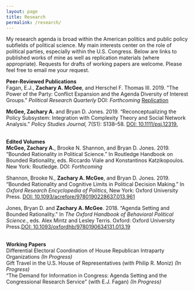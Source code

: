 ```yaml
---
layout: page
title: Research
permalink: /research/
---
```

My research agenda is broad within the American politics and public policy subfields of political science. My main interests center on the role of political parties, especially within the U.S. Congress. Below are links to published works of mine as well as replication materials (where appropriate). Requests for drafts of working papers are welcome. Please feel free to email me your request.

**Peer-Reviewed Publications** <br>
Fagan, E.J., **Zachary A. McGee**, and Herschel F. Thomas III. 2019. "The Power of the Party: Conflict Expansion and the Agenda Diversity of Interest Groups." *Political Research Quarterly* DOI: *Forthcoming* [Replication]()

**McGee, Zachary A.** and Bryan D. Jones. 2019. “Reconceptualizing the Policy Subsystem: Integration with Complexity Theory and Social Network Analysis.” *Policy Studies Journal,* 7(S1): S138–58. [DOI: 10.1111/psj.12319.](https://onlinelibrary.wiley.com/doi/full/10.1111/psj.12319) <br><br>

**Edited Volumes** <br>
**McGee, Zachary  A.**, Brooke N. Shannon, and Bryan D. Jones. 2019. “Bounded Rationality in Political Science.” In Routledge Handbook on Bounded Rationality, eds. Riccardo Viale and Konstantinos Katzikopoulos. New York: Routledge. DOI: *Forthcoming*<br>

Shannon, Brooke N., **Zachary  A.  McGee**, and Bryan D. Jones. 2019. “Bounded Rationality and Cognitive Limits in Political Decision Making.” In *Oxford Research Encyclopedia of Politics*, New York: Oxford University Press. [DOI: 10.1093/acrefore/9780190228637.013.961](https://oxfordre.com/politics/view/10.1093/acrefore/9780190228637.001.0001/acrefore-9780190228637-e-961)<br>

Jones, Bryan D. and **Zachary A. McGee**. 2018. “Agenda Setting and Bounded Rationality.” In *The Oxford Handbook of Behavioral Political Science.*, eds. Alex Mintz and Lesley Terris. Oxford: Oxford University Press.[DOI: 10.1093/oxfordhb/9780190634131.013.19](http://www.oxfordhandbooks.com/view/10.1093/oxfordhb/9780190634131.001.0001/oxfordhb-9780190634131-e-19)<br><br>

**Working Papers** <br>
Differential Electoral Coordination of House Republican Intraparty Organizations *(In Progress)*<br>
Gift Travel in the U.S. House of Representatives (with Philip R. Moniz) *(In Progress)*<br>
“The Demand for Information in Congress: Agenda Setting and the Congressional Research Service” (with E.J. Fagan) *(In Progress)*
